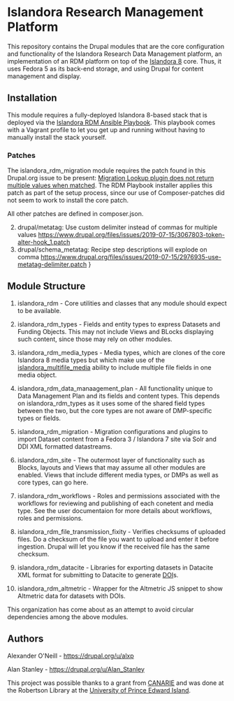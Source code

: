 # Islandora Research Management Platform

This repository contains the Drupal modules that are the core configuration and
functionality of the Islandora Research Data Management platform, an implementation
of an RDM platform on top of the [Islandora 8](https://islandora.ca/) core.
Thus, it uses Fedora 5 as its back-end storage, and using Drupal for content
management and display.


## Installation

This module requires a fully-deployed Islandora 8-based stack that is deployed
via the [Islandora RDM Ansible Playbook](https://github.com/roblib/rdm-playbook).
This playbook comes with a Vagrant profile to let you get up and running without
having to manually install the stack yourself.

### Patches

The islandora_rdm_migration module requires the patch found in this Drupal.org issue to be present:
[Migration Lookup plugin does not return multiple values when matched](https://www.drupal.org/project/drupal/issues/2890844).
The RDM Playbook installer applies this patch as part of the setup process,
since our use of Composer-patches did not seem to work to install the core patch.

All other patches are defined in composer.json.


  2. drupal/metatag: Use custom delimiter instead of commas for multiple values
      https://www.drupal.org/files/issues/2019-07-15/3067803-token-alter-hook_1.patch
  3. drupal/schema_metatag: Recipe step descriptions will explode on comma
      https://www.drupal.org/files/issues/2019-07-15/2976935-use-metatag-delimiter.patch
}
## Module Structure

1. islandora_rdm - Core utilities and classes that any module should expect to be available.

1. islandora_rdm_types - Fields and entity types to express Datasets and Funding Objects.
This may not include Views and BLocks displaying such content, since those may rely on
other modules.

1. islandora_rdm_media_types - Media types, which are clones of the core Islandora 8
media types but which make use of the [islandora_multifile_media](https://github.com/roblib/islandora_rdm_multifile_media)
ability to include multiple file fields in one media object.

1. islandora_rdm_data_manaagement_plan - All functionality unique to Data Management Plan
and its fields and content types. This depends on islandora_rdm_types as it uses
some of the shared field types between the two, but the core types are not aware of
DMP-specific types or fields.

1. islandora_rdm_migration - Migration configurations and plugins to import Dataset content
from a Fedora 3 / Islandora 7 site via Solr and DDI XML formatted datastreams.

1. islandora_rdm_site - The outermost layer of functionality such as Blocks, layouts
and Views that may assume all other modules are enabled. Views that include different
media types, or DMPs as well as core types, can go here.

1. islandora_rdm_workflows - Roles and permissions associated with the workflows
for reviewing and publishing of each conetent and media type. See the user
documentaion for more details about workflows, roles and permissions.

1. islandora_rdm_file_transmission_fixity - Verifies checksums of uploaded files.
Do a checksum of the file you want to upload and enter it before ingestion.  Drupal will let you know if the received file has the same checksum.
1. islandora_rdm_datacite - Libraries for exporting datasets in Datacite XML format
for submitting to Datacite to generate [DOI](https://doi.org/)s.

1. islandora_rdm_altmetric - Wrapper for the Altmetric JS snippet to show Altmetric data for
datasets with DOIs.

This organization has come about as an attempt to avoid circular dependencies among
the above modules.


## Authors

Alexander O'Neill - https://drupal.org/u/alxp

Alan Stanley - https://drupal.org/u/Alan_Stanley

This project was possible thanks to a grant from [CANARIE](https://canarie.ca)
and was done at the Robertson Library at the [University of Prince Edward Island](https://www.upei.ca/).
